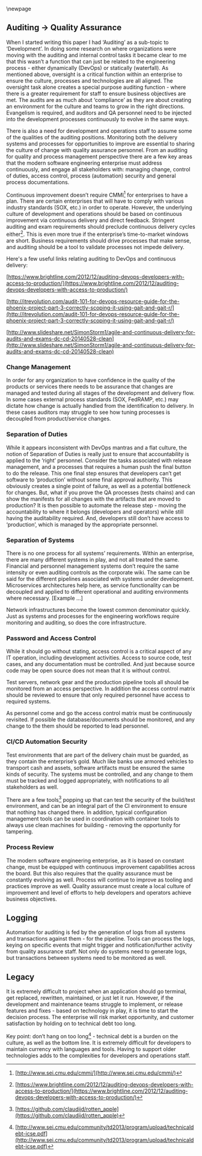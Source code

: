 \newpage

## Auditing -> Quality Assurance

When I started writing this paper I had ‘Auditing’ as a sub-topic to ‘Development’.  In doing some research on where organizations were moving with the auditing and internal control tasks it became clear to me that this wasn’t a function that can just be related to the engineering process - either dynamically (DevOps) or statically (waterfall).  As mentioned above, oversight is a critical function within an enterprise to ensure the culture, processes and technologies are all aligned.  The oversight task alone creates a special purpose auditing function - where there is a greater requirement for staff to ensure business objectives are met.  The audits are as much about ‘compliance’ as they are about creating an environment for the culture and teams to grow in the right directions.  Evangelism is required, and auditors and QA personnel need to be injected into the development processes continuously to evolve in the same ways.

There is also a need for development and operations staff to assume some of the qualities of the auditing positions.  Monitoring both the delivery systems and processes for opportunities to improve are essential to sharing the culture of change with quality assurance personnel.  From an auditing for quality and process management perspective there are a few key areas that the modern software engineering enterprise must address continuously, and engage all stakeholders with: managing change, control of duties, access control, process (automation) security and general process documentations.

Continuous improvement doesn’t require CMMI[^audit1] for enterprises to have a plan.  There are certain enterprises that will have to comply with various industry standards (SOX, etc.) in order to operate.  However, the underlying culture of development and operations should be based on continuous improvement via continuous delivery and direct feedback.  Stringent auditing and exam requirements should preclude continuous delivery cycles either[^audit2].  This is even more true if the enterprise’s time-to-market windows are short.  Business requirements should drive processes that make sense, and auditing should be a tool to validate processes not impede delivery.

Here's a few useful links relating auditing to DevOps and continuous delivery:

[https://www.brightline.com/2012/12/auditing-devops-developers-with-access-to-production/](https://www.brightline.com/2012/12/auditing-devops-developers-with-access-to-production/)

[http://itrevolution.com/audit-101-for-devops-resource-guide-for-the-phoenix-project-part-3-correctly-scoping-it-using-gait-and-gait-r/](http://itrevolution.com/audit-101-for-devops-resource-guide-for-the-phoenix-project-part-3-correctly-scoping-it-using-gait-and-gait-r/)

[http://www.slideshare.net/SimonStorm1/agile-and-continuous-delivery-for-audits-and-exams-dc-cd-20140528-clean](http://www.slideshare.net/SimonStorm1/agile-and-continuous-delivery-for-audits-and-exams-dc-cd-20140528-clean)

### Change Management

In order for any organization to have confidence in the quality of the products or services there needs to be assurance that changes are managed and tested during all stages of the development and delivery flow.  In some cases external process standards (SOX, FedRAMP, etc.) may dictate how change is actually handled from the identification to delivery.  In these cases auditors may struggle to see how tuning processes is decoupled from product/service changes.

### Separation of Duties

While it appears inconsistent with DevOps mantras and a flat culture, the notion of Separation of Duties is really just to ensure that accountability is applied to the ‘right’ personnel.  Consider the tasks associated with release management, and a processes that requires a human push the final button to do the release.  This one final step ensures that developers can’t get software to ‘production’ without some final approval authority.  This obviously creates a single point of failure, as well as a potential bottleneck for changes.  But, what if you prove the QA processes (tests chains) and can show the manifests for all changes with the artifacts that are moved to production?  It is then possible to automate the release step - moving the accountability to where it belongs (developers and operators) while still having the auditability required.  And, developers still don’t have access to ‘production’, which is managed by the appropriate personnel.

### Separation of Systems

There is no one process for all systems’ requirements.  Within an enterprise, there are many different systems in play, and not all treated the same.  Financial and personnel management systems don’t require the same intensity or even auditing controls as the corporate wiki.  The same can be said for the different pipelines associated with systems under development.  Microservices architectures help here, as service functionality can be decoupled and applied to different operational and auditing environments where necessary.  [Example …]

Network infrastructures become the lowest common denominator quickly.  Just as systems and processes for the engineering workflows require monitoring and auditing, so does the core infrastructure.

### Password and Access Control

While it should go without stating, access control is a critical aspect of any IT operation, including development activities.  Access to source code, test cases, and any documentation must be controlled.  And just because source code may be open source does not mean that it is without control.

Test servers, network gear and the production pipeline tools all should be monitored from an access perspective.  In addition the access control matrix should be reviewed to ensure that only required personnel have access to required systems.

As personnel come and go the access control matrix must be continuously revisited.  If possible the database/documents should be monitored, and any change to the them should be reported to lead personnel.

### CI/CD Automation Security

Test environments that are part of the delivery chain must be guarded, as they contain the enterprise’s gold.  Much like banks use armored vehicles to transport cash and assets, software artifacts must be ensured the same kinds of security.  The systems must be controlled, and any change to them must be tracked and logged appropriately, with notifications to all stakeholders as well.

There are a few tools[^audit3] popping up that can test the security of the build/test environment, and can be an integral part of the CI environment to ensure that nothing has changed there.  In addition, typical configuration management tools can be used in coordination with container tools to always use clean machines for building - removing the opportunity for tampering.

### Process Review

The modern software engineering enterprise, as it is based on constant change, must be equipped with continuous improvement capabilities across the board.  But this also requires that the quality assurance must be constantly evolving as well.  Process will continue to improve as tooling and practices improve as well.  Quality assurance must create a local culture of improvement and level of efforts to help developers and operators achieve business objectives.

## Logging

Automation for auditing is fed by the generation of logs from all systems and transactions against them - for the pipeline.  Tools can process the logs, keying on specific events that might trigger and notification/further activity from quality assurance staff.  Not only do systems need to generate logs, but transactions between systems need to be monitored as well.

## Legacy

It is extremely difficult to project when an application should go terminal, get replaced, rewritten, maintained, or just let it run.  However, if the development and maintenance teams struggle to implement, or release features and fixes - based on technology in play, it is time to start the decision process.  The enterprise will risk market opportunity, and customer satisfaction by holding on to technical debt too long.

Key point: don’t hang on too long[^audit4] - technical debt is a burden on the culture, as well as the bottom line.  It is extremely difficult for developers to maintain currency with languages and tools.  Having to support older technologies adds to the complexities for developers and operations staff.

[^audit1]:[http://www.sei.cmu.edu/cmmi/](http://www.sei.cmu.edu/cmmi/)
[^audit2]:[https://www.brightline.com/2012/12/auditing-devops-developers-with-access-to-production/](https://www.brightline.com/2012/12/auditing-devops-developers-with-access-to-production/)
[^audit3]:[https://github.com/claudijd/rotten_apple](https://github.com/claudijd/rotten_apple)
[^audit4]:[http://www.sei.cmu.edu/community/td2013/program/upload/technicaldebt-icse.pdf](http://www.sei.cmu.edu/community/td2013/program/upload/technicaldebt-icse.pdf)
